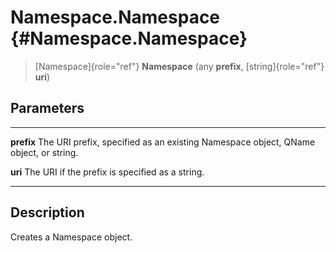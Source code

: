 Namespace.Namespace {#Namespace.Namespace}
===================

> [Namespace]{role="ref"} **Namespace** (any **prefix**,
> [string]{role="ref"} **uri**)

Parameters
----------

  ------------ -------------------------------------------------------------
  **prefix**   The URI prefix, specified as an existing Namespace object,
               QName object, or string.

  **uri**      The URI if the prefix is specified as a string.
  ------------ -------------------------------------------------------------

Description
-----------

Creates a Namespace object.
